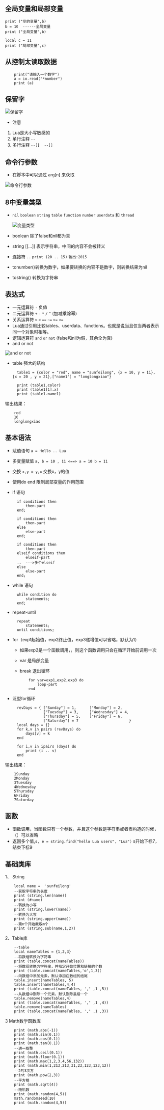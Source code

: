 ## 全局变量和局部变量

	print ("空的变量",b)
	b = 10 	------全局变量
	print ("全局变量",b)
	
	local c = 11
	print ("局部变量",c)

## 从控制太读取数据

		print("请输入一个数字")
		a = io.read("*number")
		print (a)

## 保留字

![保留字](http://7xle4i.com1.z0.glb.clouddn.com/mackdownLua保留字.jpg)

* 注意
 1. Lua是大小写敏感的
 2. 单行注释  `--`
 3. 多行注释 `--[[  --]]`

## 命令行参数
* 在脚本中可以通过 arg[n] 来获取  

![命令行参数](http://7xle4i.com1.z0.glb.clouddn.com/mackdownLua参数.jpg)

## 8中变量类型
* `nil` `boolean` `string` `table` `function` `number` `userdata` 和 `thread`

	![变量类型](http://7xle4i.com1.z0.glb.clouddn.com/mackdownLua变量.jpg)
 * boolean 除了false和nil都为真
 * string [[...]] 表示字符串，中间的内容不会被转义
 * 连接符 `..`	`print (20 .. 15)`  `输出:2015`
 * tonumber()转换为数字，如果要转换的内容不是数字，则转换结果为nil
 * tostring() 转换为字符串
 
## 表达式
* 一元运算符  `-` 负值
* 二元运算符 `+` `-` `*` `/` `^` (加减乘除幂)	
* 关系运算符 `>` `<` `==` `~=` `>=` `<=`
* Lua通过引用比较tables、userdata、functions。也就是说当且仅当两者表示同一个对象时相等。
* 逻辑运算符 `and` `or` `not` (false和nil为假，其余全为真)
* and or not 


![and or not](http://7xle4i.com1.z0.glb.clouddn.com/mackdownand或者not.jpg)

* table 强大的结构

		table1 = {color = "red", name = "sunfeilong", {x = 10, y = 11}, {x = 20 , y = 21},["name1"] = "longlongxiao"}
	
		print (table1.color)
		print (table1[1].x)
		print (table1.name1)
输出结果：

		red
		10
		longlongxiao

## 基本语法
* 赋值语句 `a = Hello .. Lua` 
* 多变量赋值 `a, b = 10 , 11 <==> a = 10 b = 11`
* 交换 `x,y = y,x` 交换x，y的值
* 使用do  end 限制局部变量的作用范围
* if 语句

		if conditions then
			then-part 
		end; 

		if conditions then
			then-part 
		else 
			else-part 
		end; 

		if conditions then
			then-part 
		elseif conditions then
			elseif-part 
		..  --->多个elseif 
		else 
			else-part 
		end; 
* while 语句
	
		while condition do
			statements; 
		end;
* repeat-until

		repeat 
			statements; 
		until conditions;
* for（exp1起始值，exp2终止值，exp3递增值可以省略，默认为1）
  * 如果exp2是一个函数调用，，则这个函数调用只会在循环开始前调用一次
  * var 是局部变量
  * break 退出循环  

			for var=exp1,exp2,exp3 do
				loop-part 
			end 

* 泛型for循环

		revDays = { ["Sunday"] = 1,		 ["Monday"] = 2,
					["Tuesday"] = 3, 	 ["Wednesday"] = 4,
					["Thursday"] = 5, 	 ["Friday"] = 6,
					["Saturday"] = 7					   }
		local days = {}
		for k,v in pairs (revDays) do
			days[v] = k
		end
		
		for i,v in ipairs (days) do
			print (i .. v)
		end
输出结果：

		1Sunday
		2Monday
		3Tuesday
		4Wednesday
		5Thursday
		6Friday
		7Saturday


## 函数 
* 函数调用，当函数只有一个参数，并且这个参数是字符串或者表构造的时候，（）可以省略
* 返回多个值,`s, e = string.find("hello Lua users", "Lua")` s开始下标7，结束下标9


## 基础类库
1、 String

		local name =  'sunfeilong'
		--获取字符串的长度
		print (string.len(name))
		print (#name)
		--转换为小写
		print (string.lower(name))
		--转换为大写
		print (string.upper(name))
		--第n个开始截取m个
		print (string.sub(name,1,2))
2、Table库

		--table
		local nameTables = {1,2,3}
		--将数组转换为字符串
		print (table.concat(nameTables))
		--将数组转换为字符串，并指定开始位置和链接的个数
		print (table.concat(nameTables,'o',1,3))
		--向数组中添加元素，默认添加在数组的结尾
		table.insert(nameTables, 5)
		table.insert(nameTables,4,4)
		print (table.concat(nameTables, ',' ,1 ,5))
		--从数组中删除一个元素，默认删除最后一个
		table.remove(nameTables,4)
		print (table.concat(nameTables, ',' ,1 ,4))
		table.remove(nameTables)
		print (table.concat(nameTables, ',' ,1 ,3))
3 Math数学函数库

		
		print (math.abs(-1))
		print (math.sin(0.1))
		print (math.cos(0.1))
		print (math.tan(0.1))
		--进一取整
		print (math.ceil(0.1))
		print (math.floor(0.1))
		print (math.max(1,2,3,4,56,132))
		print (math.min(1,213,213,31,23,123,123,12))
		--2的3次方
		print (math.pow(2,3))
		--平方根
		print (math.sqrt(4))
		--随机数
		print (math.random(4,5))
		math.randomseed(10)
		print (math.random(4,5))